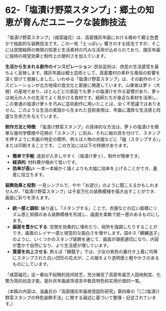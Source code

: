 # 62-「塩漬け野菜スタンプ」：郷土の知恵が育んだユニークな装飾技法

「塩漬け野菜スタンプ」（咸菜磕花）は、高密撲灰年画における極めて郷土色豊かで独創的な装飾技法です。この一見「土っぽい」響きのする技法ですが、そこには民間絵師の無限の知恵と生活素材の巧みな活用が込められており、撲灰年画に独特の視覚効果と制作上の便利さを加えています。

**生活から生まれる創作のインスピレーション**:
民俗芸術は、庶民の生活感覚を最もよく反映します。撲灰年画は郷土芸術として、高密農村の素朴な風俗の影響を深く受けて発展しました。いわゆる「塩漬け野菜スタンプ」は、その創作のインスピレーションが北方地域の食文化と密接に関連しています。山東省は萝卜（大根）の産地であり、ほとんどどの家庭でも萝卜の塩漬けを作る習慣があり、萝卜は地元の人々の生活でよく見かける食材です。絵師たちが身近な素材を活用し、この普通の塩漬け萝卜を巧みに芸術創作に用いたことは、全く不思議ではありません。このような生活の実践から生まれた芸術表現は、年画に濃厚な生活感と旺盛な生命力を与えています。

**制作方法と特徴**:
「塩漬け野菜スタンプ」の具体的な方法は、萝卜の塩漬けを簡単な幾何学模様や花柄の「スタンプ」に刻み、それに絵の具を付けて、スタンプを押すように年画の特定の箇所、例えば人物の衣服などに「磕（スタンプする）」または印刷することです。
この方法には以下の特徴があります。
*   **簡単で手軽**: 道具が入手しやすく（塩漬け萝卜）、制作が簡単です。
*   **経済的**: 材料費が極めて低いです。
*   **効率が高い**: 一本一本細かく描くよりも大幅に効率を上げることができ、量産に役立ちます。

**装飾効果と役割**:
一見シンプルで、やや「お遊び」のように聞こえるかもしれませんが、「塩漬け野菜スタンプ」は千変万化の装飾模様を描き出すことができ、画面に彩りを添えます。
*   **統一感と調和**: 繰り返し「スタンプする」ことで、衣服などの広い面積にリズム感と抑揚のある装飾模様を形成し、画面を柔軟で統一感のあるものにします。
*   **画面を豊かにする**: 空間を効果的に埋めたり、局所を強調したりすることができ、画面のレイヤー感と視覚的な面白さを増やします。図4-3「麒麟送子」のように、いくつかのスタンプ装飾を通じて、画面が疎密適切になり、内容が豊かで自然になり、より生活感が増しています。
*   **質感を向上させる**: 例えば「踢毽子」では、少女の紫色の裏付き上着に均等にスタンプされた白い団形の花点が、この服をより透明感と軽やかさのあるものにしています。

「咸菜磕花」这一看似不起眼的民间技艺，充分展现了高密年画艺人因地制宜、化繁为简的创造才能，是扑灰年画装饰语言中极具特色和实用价值的一笔。

（本稿の内容は、温鑫氏の「高密撲灰年画視覚図形研究」第四章の「(二)塩漬け野菜スタンプの特色装飾手法」に関する論述に基づいて整理・記述されています。）
